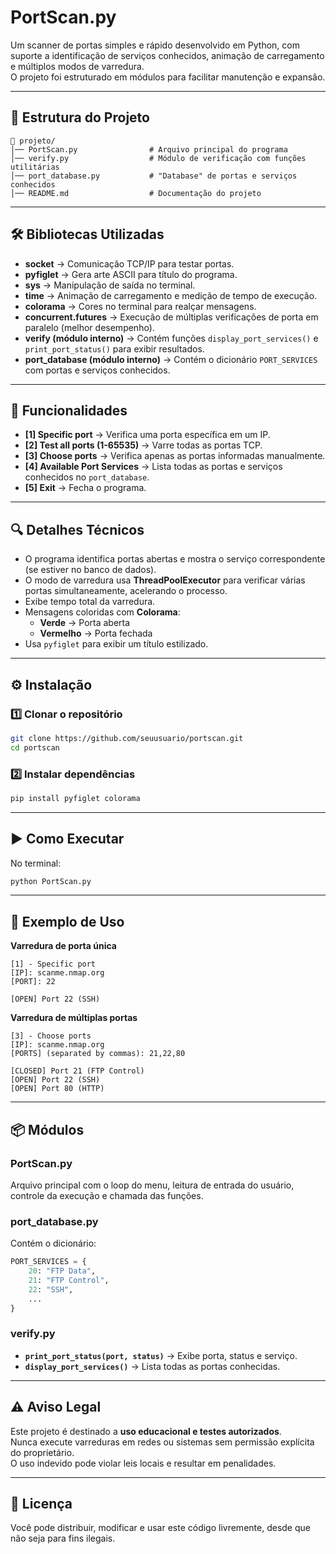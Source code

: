 # PortScan.py

Um scanner de portas simples e rápido desenvolvido em Python, com suporte a identificação de serviços conhecidos, animação de carregamento e múltiplos modos de varredura.  
O projeto foi estruturado em módulos para facilitar manutenção e expansão.

---

## 📂 Estrutura do Projeto

```
📁 projeto/
│── PortScan.py                # Arquivo principal do programa
│── verify.py                  # Módulo de verificação com funções utilitárias
│── port_database.py           # "Database" de portas e serviços conhecidos
│── README.md                  # Documentação do projeto
```

---

## 🛠 Bibliotecas Utilizadas

- **socket** → Comunicação TCP/IP para testar portas.
- **pyfiglet** → Gera arte ASCII para título do programa.
- **sys** → Manipulação de saída no terminal.
- **time** → Animação de carregamento e medição de tempo de execução.
- **colorama** → Cores no terminal para realçar mensagens.
- **concurrent.futures** → Execução de múltiplas verificações de porta em paralelo (melhor desempenho).
- **verify (módulo interno)** → Contém funções `display_port_services()` e `print_port_status()` para exibir resultados.
- **port_database (módulo interno)** → Contém o dicionário `PORT_SERVICES` com portas e serviços conhecidos.

---

## 📜 Funcionalidades

- **[1] Specific port** → Verifica uma porta específica em um IP.
- **[2] Test all ports (1-65535)** → Varre todas as portas TCP.
- **[3] Choose ports** → Verifica apenas as portas informadas manualmente.
- **[4] Available Port Services** → Lista todas as portas e serviços conhecidos no `port_database`.
- **[5] Exit** → Fecha o programa.

---

## 🔍 Detalhes Técnicos

- O programa identifica portas abertas e mostra o serviço correspondente (se estiver no banco de dados).
- O modo de varredura usa **ThreadPoolExecutor** para verificar várias portas simultaneamente, acelerando o processo.
- Exibe tempo total da varredura.
- Mensagens coloridas com **Colorama**:
  - **Verde** → Porta aberta
  - **Vermelho** → Porta fechada
- Usa `pyfiglet` para exibir um título estilizado.

---

## ⚙️ Instalação

### 1️⃣ Clonar o repositório
```bash
git clone https://github.com/seuusuario/portscan.git
cd portscan
```

### 2️⃣ Instalar dependências
```bash
pip install pyfiglet colorama
```

---

## ▶️ Como Executar

No terminal:
```bash
python PortScan.py
```

---

## 📌 Exemplo de Uso

**Varredura de porta única**
```
[1] - Specific port
[IP]: scanme.nmap.org
[PORT]: 22

[OPEN] Port 22 (SSH)
```

**Varredura de múltiplas portas**
```
[3] - Choose ports
[IP]: scanme.nmap.org
[PORTS] (separated by commas): 21,22,80

[CLOSED] Port 21 (FTP Control)
[OPEN] Port 22 (SSH)
[OPEN] Port 80 (HTTP)
```

---

## 📦 Módulos

### **PortScan.py**  
Arquivo principal com o loop do menu, leitura de entrada do usuário, controle da execução e chamada das funções.

### **port_database.py**  
Contém o dicionário:
```python
PORT_SERVICES = {
    20: "FTP Data",
    21: "FTP Control",
    22: "SSH",
    ...
}
```

### **verify.py**  
- **`print_port_status(port, status)`** → Exibe porta, status e serviço.
- **`display_port_services()`** → Lista todas as portas conhecidas.

---

## ⚠️ Aviso Legal

Este projeto é destinado a **uso educacional e testes autorizados**.  
Nunca execute varreduras em redes ou sistemas sem permissão explícita do proprietário.  
O uso indevido pode violar leis locais e resultar em penalidades.

---

## 📄 Licença
Você pode distribuir, modificar e usar este código livremente, desde que não seja para fins ilegais.
